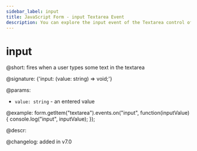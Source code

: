 ```yaml
---
sidebar_label: input
title: JavaScript Form - input Textarea Event 
description: You can explore the input event of the Textarea control of Form in the documentation of the DHTMLX JavaScript UI library. Browse developer guides and API reference, try out code examples and live demos, and download a free 30-day evaluation version of DHTMLX Suite 7.
---
```


# input

@short: fires when a user types some text in the textarea

@signature: {'input: (value: string) => void;'} 

@params:
- `value: string` - an entered value

@example:
form.getItem("textarea").events.on("input", function(inputValue) {
    console.log("input", inputValue);
});

@descr:

@changelog: added in v7.0

